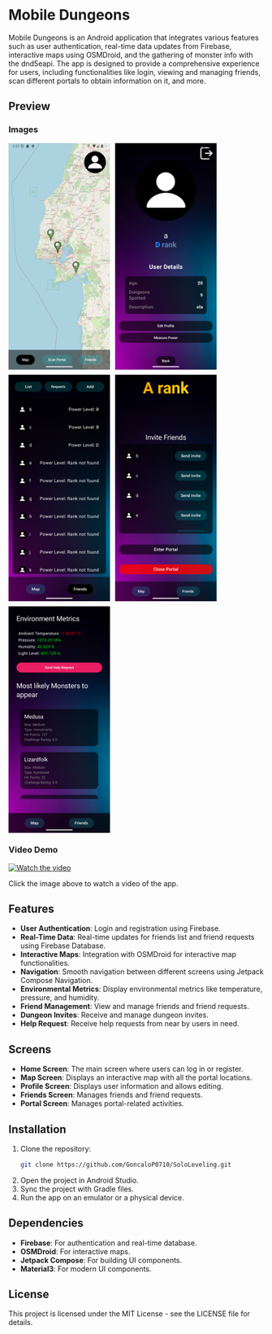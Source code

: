 # Mobile Dungeons

Mobile Dungeons is an Android application that integrates various features such as user authentication, real-time data updates from Firebase, interactive maps using OSMDroid, and the gathering of monster info with the dnd5eapi. The app is designed to provide a comprehensive experience for users, including functionalities like login, viewing and managing friends, scan different portals to obtain information on it, and more.

## Preview

### Images

<div style="display: flex; flex-wrap: wrap; gap: 10px;">
    <img src="ReadMeFiles/map.png" alt="Map Screen" width="200"/>
    <img src="ReadMeFiles/profile.png" alt="Profile Screen" width="200"/>
    <img src="ReadMeFiles/friendslist.png" alt="Friends Screen" width="200"/>
    <img src="ReadMeFiles/portal.png" alt="Portal Screen" width="200"/>
    <img src="ReadMeFiles/dungeon.png" alt="Dungeon Screen" width="200"/>
</div>

### Video Demo

<a href="https://www.youtube.com/watch?v=GwzOd6byjmU">
    <img src="https://img.youtube.com/vi/GwzOd6byjmU/0.jpg" alt="Watch the video" width="200"/>
</a>

Click the image above to watch a video of the app.

## Features

- **User Authentication**: Login and registration using Firebase.
- **Real-Time Data**: Real-time updates for friends list and friend requests using Firebase Database.
- **Interactive Maps**: Integration with OSMDroid for interactive map functionalities.
- **Navigation**: Smooth navigation between different screens using Jetpack Compose Navigation.
- **Environmental Metrics**: Display environmental metrics like temperature, pressure, and humidity.
- **Friend Management**: View and manage friends and friend requests.
- **Dungeon Invites**: Receive and manage dungeon invites.
- **Help Request**: Receive help requests from near by users in need.

## Screens

- **Home Screen**: The main screen where users can log in or register.
- **Map Screen**: Displays an interactive map with all the portal locations.
- **Profile Screen**: Displays user information and allows editing.
- **Friends Screen**: Manages friends and friend requests.
- **Portal Screen**: Manages portal-related activities.

## Installation

1. Clone the repository:
    ```sh
    git clone https://github.com/GoncaloP0710/SoloLeveling.git
    ```
2. Open the project in Android Studio.
3. Sync the project with Gradle files.
4. Run the app on an emulator or a physical device.

## Dependencies

- **Firebase**: For authentication and real-time database.
- **OSMDroid**: For interactive maps.
- **Jetpack Compose**: For building UI components.
- **Material3**: For modern UI components.

## License

This project is licensed under the MIT License - see the LICENSE file for details.
